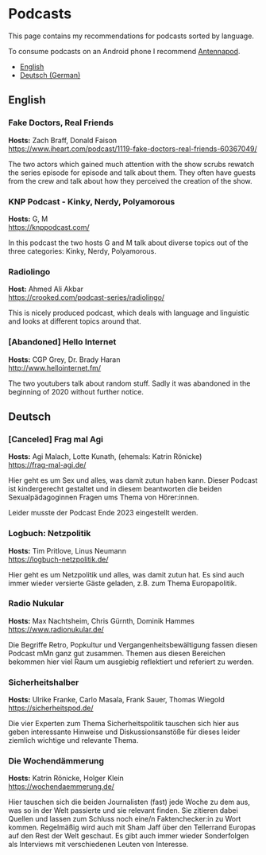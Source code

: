 # Podcasts

This page contains my recommendations for podcasts sorted by language.

To consume podcasts on an Android phone I recommend [Antennapod](https://antennapod.org/).

* [English](#english)
* [Deutsch (German)](#deutsch)

## English

### Fake Doctors, Real Friends
**Hosts:** Zach Braff, Donald Faison  
https://www.iheart.com/podcast/1119-fake-doctors-real-friends-60367049/

The two actors which gained much attention with the show scrubs rewatch the series episode for episode and talk about them. They often have guests from the crew and talk about how they perceived the creation of the show.

### KNP Podcast - Kinky, Nerdy, Polyamorous
**Hosts:** G, M  
https://knppodcast.com/

In this podcast the two hosts G and M talk about diverse topics out of the three categories: Kinky, Nerdy, Polyamorous.

### Radiolingo
**Host:** Ahmed Ali Akbar  
https://crooked.com/podcast-series/radiolingo/

This is nicely produced podcast, which deals with language and linguistic and looks at different topics around that.

### [Abandoned] Hello Internet
**Hosts:** CGP Grey, Dr. Brady Haran  
http://www.hellointernet.fm/

The two youtubers talk about random stuff. Sadly it was abandoned in the beginning of 2020 without further notice.

## Deutsch

### [Canceled] Frag mal Agi
**Hosts:** Agi Malach, Lotte Kunath, (ehemals: Katrin Rönicke)  
https://frag-mal-agi.de/

Hier geht es um Sex und alles, was damit zutun haben kann. Dieser Podcast ist kindergerecht gestaltet und in diesem beantworten die beiden Sexualpädagoginnen Fragen ums Thema von Hörer:innen.

Leider musste der Podcast Ende 2023 eingestellt werden.

### Logbuch: Netzpolitik
**Hosts:** Tim Pritlove, Linus Neumann  
https://logbuch-netzpolitik.de/

Hier geht es um Netzpolitik und alles, was damit zutun hat. Es sind auch immer wieder versierte Gäste geladen, z.B. zum Thema Europapolitik.

### Radio Nukular
**Hosts:** Max Nachtsheim, Chris Gürnth, Dominik Hammes  
https://www.radionukular.de/

Die Begriffe Retro, Popkultur und Vergangenheitsbewältigung fassen diesen Podcast mMn ganz gut zusammen. Themen aus diesen Bereichen bekommen hier viel Raum um ausgiebig reflektiert und referiert zu werden.  

### Sicherheitshalber
**Hosts:** Ulrike Franke, Carlo Masala, Frank Sauer, Thomas Wiegold  
https://sicherheitspod.de/

Die vier Experten zum Thema Sicherheitspolitik tauschen sich hier aus geben interessante Hinweise und Diskussionsanstöße für dieses leider ziemlich wichtige und relevante Thema.

### Die Wochendämmerung
**Hosts:** Katrin Rönicke, Holger Klein  
https://wochendaemmerung.de/

Hier tauschen sich die beiden Journalisten (fast) jede Woche zu dem aus, was so in der Welt passierte und sie relevant finden. Sie zitieren dabei Quellen und lassen zum Schluss noch eine/n Faktenchecker:in zu Wort kommen. Regelmäßig wird auch mit Sham Jaff über den Tellerrand Europas auf den Rest der Welt geschaut. Es gibt auch immer wieder Sonderfolgen als Interviews mit verschiedenen Leuten von Interesse.

